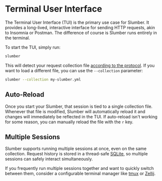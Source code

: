 # Terminal User Interface

The Terminal User Interface (TUI) is the primary use case for Slumber. It provides a long-lived, interactive interface for sending HTTP requests, akin to Insomnia or Postman. The difference of course is Slumber runs entirely in the terminal.

To start the TUI, simply run:

```sh
slumber
```

This will detect your request collection file [according to the protocol](../api/request_collection.md#format--loading). If you want to load a different file, you can use the `--collection` parameter:

```sh
slumber --collection my-slumber.yml
```

## Auto-Reload

Once you start your Slumber, that session is tied to a single collection file. Whenever that file is modified, Slumber will automatically reload it and changes will immediately be reflected in the TUI. If auto-reload isn't working for some reason, you can manually reload the file with the `r` key.

## Multiple Sessions

Slumber supports running multiple sessions at once, even on the same collection. Request history is stored in a thread-safe [SQLite](https://www.sqlite.org/index.html), so multiple sessions can safely interact simultaneously.

If you frequently run multiple sessions together and want to quickly switch between them, consider a configurable terminal manager like [tmux](https://github.com/tmux/tmux/wiki) or [Zellij](https://zellij.dev/).
